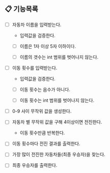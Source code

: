 ## 📋 기능목록

- [ ] 자동차 이름을 입력받는다.
  - 입력값을 검증한다.
  - [ ] 이름은 1자 이상 5자 이하이다.
  - [ ] 이름의 갯수는 int 범위를 벗어나지 않는다.


- [ ] 이동 횟수를 입력받는다.
  - 입력값을 검증한다. 
  - [ ] 이동 횟수는 음수가 아니다.
  - [ ] 이동 횟수는 int 범위를 벗어나지 않는다.


- [ ] 0-9 사이 무작위 값을 생성한다.


- [ ] 자동차 별 무작위 값을 구해 4이상이면 전진한다.
  - 이동 횟수만큼 반복한다.


- [ ] 이동 횟수마다 전진 결과를 출력한다.

- [ ] 가장 많이 전진한 자동차들(최종 우승자)을 찾는다.

- [ ] 최종 우승자를 출력한다.

